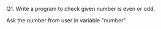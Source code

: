 Q1. Write a program to check given number is even or odd.

Ask the number from user in variable "number"
